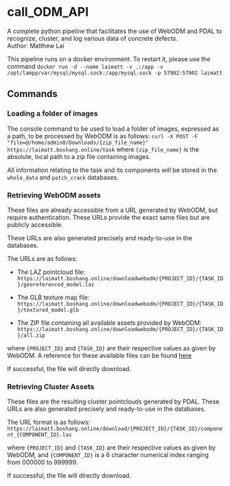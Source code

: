# call_ODM_API
A complete python pipeline that facilitates the use of WebODM and PDAL to recognize, cluster, and log various data of concrete defects.  
Author: Matthew Lai

This pipeline runs on a docker environment. To restart it, please use the command
```docker run -d --name laimatt -v .:/app -v /opt/lampp/var/mysql/mysql.sock:/app/mysql.sock -p 57902:57902 laimatt```

## Commands
### Loading a folder of images
The console command to be used to load a folder of images, expressed as a path, to be processed by WebODM is as follows:
```curl -X POST -F "file=@/home/admin0/Downloads/{zip_file_name}" https://laimatt.boshang.online/task```
where ```{zip_file_name}``` is the absolute, local path to a zip file containing images. 

All information relating to the task and its components will be stored in the ```whole_data``` and ```patch_crack``` databases.

### Retrieving WebODM assets
These files are already accessible from a URL generated by WebODM, but require authentication. These URLs provide the exact same files but are publicly accessible. 

These URLs are also generated precisely and ready-to-use in the databases. 

The URLs are as follows:

- The LAZ pointcloud file:
```https://laimatt.boshang.online/downloadwebodm/{PROJECT_ID}/{TASK_ID}/georeferenced_model.laz```

- The GLB texture map file:
```https://laimatt.boshang.online/downloadwebodm/{PROJECT_ID}/{TASK_ID}/textured_model.glb```

- The ZIP file containing all available assets provided by WebODM:
```https://laimatt.boshang.online/downloadwebodm/{PROJECT_ID}/{TASK_ID}/all.zip```

where ```{PROJECT_ID}``` and ```{TASK_ID}``` are their respective values as given by WebODM. A reference for these available files can be found [here](https://docs.webodm.org/#download-assets)

If successful, the file will directly download. 

### Retrieving Cluster Assets
These files are the resulting cluster pointclouds generated by PDAL. These URLs are also generated precisely and ready-to-use in the databases. 

The URL format is as follows:
```https://laimatt.boshang.online/download/{PROJECT_ID}/{TASK_ID}/component_{COMPONENT_ID}.las```

where ```{PROJECT_ID}``` and ```{TASK_ID}``` are their respective values as given by WebODM, and ```{COMPONENT_ID}``` is a 6 character numerical index ranging from 000000 to 999999.

If successful, the file will directly download.